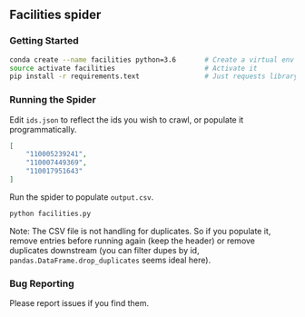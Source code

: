 ## Facilities spider

### Getting Started

```bash
conda create --name facilities python=3.6       # Create a virtual env if you wish.
source activate facilities                      # Activate it
pip install -r requirements.text                # Just requests library at the moment.
```

### Running the Spider

Edit `ids.json` to reflect the ids you wish to crawl, or populate it
programmatically.

```json
[
    "110005239241",
    "110007449369",
    "110017951643"
]
```

Run the spider to populate `output.csv`.

```bash
python facilities.py
```

Note: The CSV file is not handling for duplicates. So if you populate it,
remove entries before running again (keep the header) or remove duplicates
downstream (you can filter dupes by id, `pandas.DataFrame.drop_duplicates`
seems ideal here).

### Bug Reporting

Please report issues if you find them.
